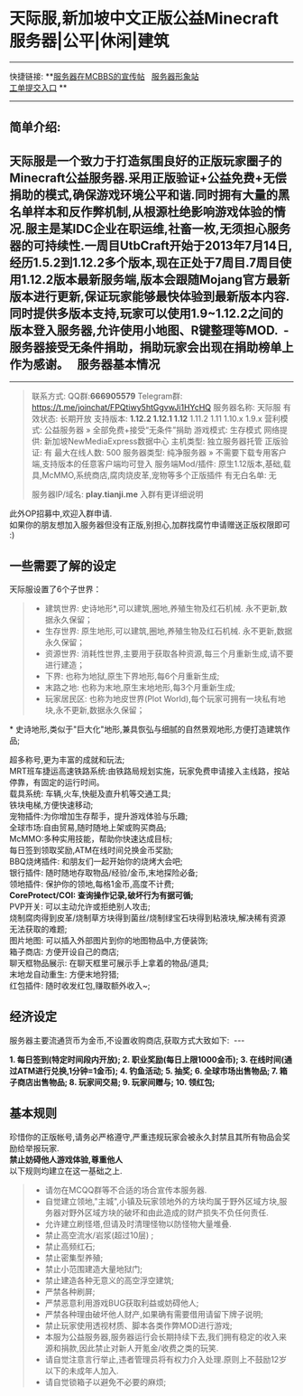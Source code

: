 天际服,新加坡中文正版公益Minecraft服务器|公平|休闲|建筑
====


----

快捷链接:
**[服务器在MCBBS的宣传帖][1]  
[服务器形象站][2]  
[工单提交入口][3]  **

----

简单介绍:  
----
天际服是一个致力于打造氛围良好的正版玩家圈子的Minecraft公益服务器.采用正版验证+公益免费+无偿捐助的模式,确保游戏环境公平和谐.同时拥有大量的黑名单样本和反作弊机制,从根源杜绝影响游戏体验的情况.服主是某IDC企业在职运维,社畜一枚,无须担心服务器的可持续性.一周目UtbCraft开始于2013年7月14日,经历1.5.2到1.12.2多个版本,现在正处于7周目.7周目使用1.12.2版本最新服务端,版本会跟随Mojang官方最新版本进行更新,保证玩家能够最快体验到最新版本内容.同时提供多版本支持,玩家可以使用1.9~1.12.2之间的版本登入服务器,允许使用小地图、R键整理等MOD.  -
服务器接受无条件捐助，捐助玩家会出现在捐助榜单上作为感谢。  
服务器基本情况  
----
--------
>    联系方式:	QQ群:**666905579** Telegram群: https://t.me/joinchat/FPQtiwy5htGgvwJi1HYcHQ
>    服务器名称:	天际服
>    有效状态:	长期开放
>    支持版本:	**1.12.2 1.12.1 1.12** 1.11.2 1.11 1.10.x 1.9.x
>    营利模式:	公益服务器 » 全部免费+接受“无条件”捐助
>    游戏模式:	生存模式
>    网络提供:	新加坡NewMediaExpress数据中心
>    主机类型:	独立服务器托管
>    正版验证:	有
>    最大在线人数:	500
>    服务器类型:	纯净服务器 » 不需要下载专用客户端,支持版本的任意客户端均可登入
>    服务端Mod/插件:	原生1.12版本,基础,载具,McMMO,系统商店,腐肉烧皮革,宠物等多个正版插件
>    有无白名单:	无
>    
>    服务器IP/域名:	**play.tianji.me** 入群有更详细说明

此外OP招募中,欢迎入群申请.  
如果你的朋友想加入服务器但没有正版,别担心,加群找腐竹申请赠送正版权限即可 :)  
  
  
一些需要了解的设定  
----
天际服设置了6个子世界：  
 > * 建筑世界: 史诗地形*,可以建筑,圈地,养殖生物及红石机械. 永不更新,数据永久保留；
 > * 生存世界: 原生地形,可以建筑,圈地,养殖生物及红石机械. 永不更新,数据永久保留；
 > * 资源世界: 消耗性世界,主要用于获取各种资源,每三个月重新生成,请不要进行建造；
 > * 下界: 也称为地狱,原生下界地形,每6个月重新生成;
 > * 末路之地: 也称为末地,原生末地地形,每3个月重新生成;
 > * 玩家居民区: 也称为地皮世界(Plot World),每个玩家可拥有一块私有地块,永不更新,数据永久保留；
 
\* 史诗地形,类似于"巨大化"地形,兼具恢弘与细腻的自然景观地形,方便打造建筑作品;  

超多称号,更为丰富的成就和玩法;  
MRT班车捷运高速铁路系统:由铁路局规划实施，玩家免费申请接入主线路，按站停靠，有固定的运行时间。  
载具系统: 车辆,火车,快艇及直升机等交通工具;  
铁块电梯,方便快速移动;  
宠物插件:为你增加生存帮手，提升游戏体验与乐趣;  
全球市场:自由贸易,随时随地上架或购买商品;  
McMMO:多种实用技能，帮助你快速达成目标;  
每日签到领取奖励,ATM在线时间兑换金币奖励;  
BBQ烧烤插件: 和朋友们一起开始你的烧烤大会吧;  
银行插件: 随时随地存取物品/经验/金币,末地探险必备;  
领地插件: 保护你的领地,每格1金币,高度不计费;  
**CoreProtect/COI: 查询操作记录,破坏行为有据可循;**  
PVP开关: 可以主动允许或拒绝别人攻击;  
烧制腐肉得到皮革/烧制草方块得到菌丝/烧制绿宝石块得到粘液块,解决稀有资源无法获取的难题;  
图片地图: 可以插入外部图片到你的地图物品中,方便装饰;  
箱子商店: 方便开设自己的商店;  
聊天框物品展示: 在聊天框里可展示手上拿着的物品/道具;  
末地龙自动重生: 方便末地狩猎;  
红包插件: 随时收发红包,赚取额外收入~;  
  
经济设定
-
服务器主要流通货币为金币,不设置收购商店,获取方式大致如下:  ---

 **1. 每日签到(特定时间段内开放);
 2. 职业奖励(每日上限1000金币);
 3. 在线时间(通过ATM进行兑换,1分钟=1金币);
 4. 钓鱼活动;
 5. 抽奖;
 6. 全球市场出售物品;
 7. 箱子商店出售物品;
 8. 玩家间交易;
 9. 玩家间赠与;
 10. 领红包;**


基本规则  
----
珍惜你的正版帐号,请务必严格遵守,严重违规玩家会被永久封禁且其所有物品会奖励给举报玩家.  
**禁止妨碍他人游戏体验,尊重他人**  
以下规则均建立在这一基础之上.  
> * 请勿在MCQQ群等不合适的场合宣传本服务器.
> * 自觉建立领地,"主城",小镇及玩家领地外的方块均属于野外区域方块,服务器对野外区域方块的破坏和由此造成的财产损失不负任何责任.
> * 允许建立刷怪塔,但请及时清理怪物以防怪物大量堆叠. 
> * 禁止高空流水/岩浆(超过10层) ;
> * 禁止高频红石;
> * 禁止密集型养殖;
> * 禁止小范围建造大量地狱门;
> * 禁止建造各种无意义的高空浮空建筑;
> * 严禁各种刷屏;
> * 严禁恶意利用游戏BUG获取利益或妨碍他人;
> * 严禁各种理由破坏他人财产,如果确有需要借用请留下牌子说明;
> * 禁止玩家使用透视材质、脚本各类作弊MOD进行游戏;
> * 本服为公益服务器,服务器运行会长期持续下去,我们拥有稳定的收入来源和捐款,因此禁止对新人开氪金/收费之类的玩笑.
> * 请自觉注意言行举止,违者管理员将有权力介入处理.原则上不鼓励12岁以下的未成年人加入. 
> * 请自觉锁箱子以避免不必要的麻烦;

  [1]: http://www.mcbbs.net/forum.php?mod=viewthread&tid=580010
  [2]: http://www.mcbbs.net/forum.php?mod=viewthread&tid=580010
  [3]: http://www.mcbbs.net/forum.php?mod=viewthread&tid=580010
  
